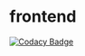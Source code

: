 # frontend

[![Codacy Badge](https://app.codacy.com/project/badge/Grade/13ecc63ef1aa4d18901267df6306b45e)](https://www.codacy.com/gh/2-14KEK-B/bookswap_frontend/dashboard?utm_source=github.com&utm_medium=referral&utm_content=2-14KEK-B/bookswap_frontend&utm_campaign=Badge_Grade)
